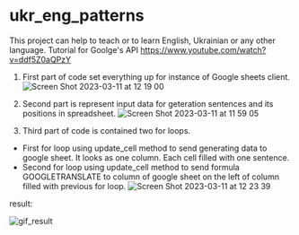 # ukr_eng_patterns
This project can help to teach or to learn English, Ukrainian or any other language.
Tutorial for Goolge's API https://www.youtube.com/watch?v=ddf5Z0aQPzY

1. First part of code set everything up for instance of Google sheets client.
![Screen Shot 2023-03-11 at 12 19 00](https://user-images.githubusercontent.com/106767931/224468633-c02bc50a-dc8d-4f97-bb75-02a4b650a8c0.png)


2. Second part is represent input data for geteration sentences and its positions in spreadsheet.
![Screen Shot 2023-03-11 at 11 59 05](https://user-images.githubusercontent.com/106767931/224468536-1147a242-e4be-431d-9dab-2e65e12871f9.png)


3. Third part of code is contained two for loops. 
- First for loop using update_cell method to send generating data to google sheet. It looks as one column. Each cell filled with one sentence.
- Second for loop using update_cell method to send formula GOOGLETRANSLATE to column of google sheet on the left of column filled with previous for loop.
![Screen Shot 2023-03-11 at 12 23 39](https://user-images.githubusercontent.com/106767931/224469102-c7160cdc-5ed9-46cf-8724-306368ca4485.png)

result:

![gif_result](https://user-images.githubusercontent.com/106767931/224469795-a35f7280-5eaa-49ea-8fe5-a93d9aa240a5.gif)

